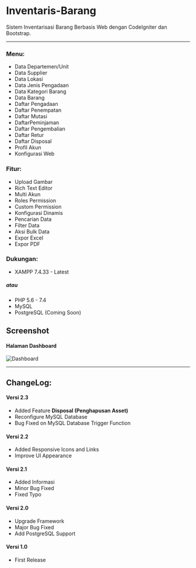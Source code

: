 # Inventaris-Barang
Sistem Inventarisasi Barang Berbasis Web dengan CodeIgniter dan Bootstrap.
<hr>

### Menu:
- Data Departemen/Unit
- Data Supplier
- Data Lokasi
- Data Jenis Pengadaan
- Data Kategori Barang
- Data Barang
- Daftar Pengadaan
- Daftar Penempatan
- Daftar Mutasi
- DaftarPeminjaman
- Daftar Pengembalian
- Daftar Retur
- Daftar Disposal
- Profil Akun
- Konfigurasi Web

### Fitur:
- Upload Gambar
- Rich Text Editor
- Multi Akun
- Roles Permission
- Custom Permission
- Konfigurasi Dinamis
- Pencarian Data
- Filter Data
- Aksi Bulk Data
- Expor Excel
- Expor PDF

### Dukungan:
- XAMPP 7.4.33 - Latest
##### atau
- PHP 5.6 - 7.4
- MySQL
- PostgreSQL (Coming Soon)

## Screenshot
#### Halaman Dashboard
![Dashboard](https://github.com/YuukioFuyu/Inventaris-Barang/assets/79379934/0ce07323-67fb-4572-833c-45ed8c2721ac)

<hr>

## ChangeLog:
#### Versi 2.3
- Added Feature **Disposal (Penghapusan Asset)**
- Reconfigure MySQL Database 
- Bug Fixed on MySQL Database Trigger Function

#### Versi 2.2
- Added Responsive Icons and Links
- Improve UI Appearance

#### Versi 2.1
- Added Informasi
- Minor Bug Fixed
- Fixed Typo

#### Versi 2.0
- Upgrade Framework
- Major Bug Fixed
- Add PostgreSQL Support

#### Versi 1.0
- First Release
